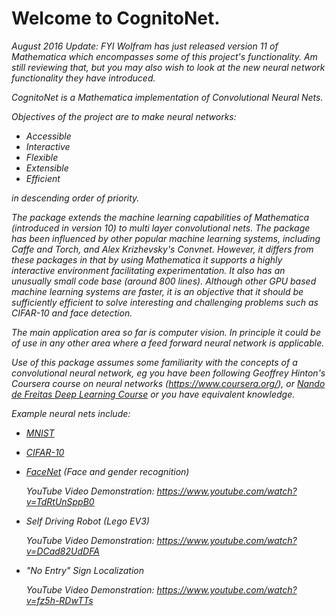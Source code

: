 # Welcome to CognitoNet.

<I>August 2016 Update: FYI Wolfram has just released version 11 of Mathematica which encompasses some of this project's functionality. Am still reviewing that, but you may also wish to look at the new neural network functionality they have introduced.

CognitoNet is a Mathematica implementation of Convolutional Neural Nets.

Objectives of the project are to make neural networks:

 - Accessible
 - Interactive
 - Flexible
 - Extensible
 - Efficient

in descending order of priority.

The package extends the machine learning capabilities of Mathematica (introduced in version 10) to multi layer convolutional nets. The package has been influenced by other popular machine learning systems, including Caffe and Torch, and Alex Krizhevsky's Convnet. However, it differs from these packages in that by using Mathematica it supports a highly interactive environment facilitating experimentation. It also has an unusually small code base (around 800 lines). Although other GPU based machine learning systems are faster, it is an objective that it should be sufficiently efficient to solve interesting and challenging problems such as CIFAR-10 and face detection.

The main application area so far is computer vision. In principle it could be of use in any other area where a feed forward neural network is applicable.

Use of this package assumes some familiarity with the concepts of a convolutional neural network, eg you have been following Geoffrey Hinton's Coursera course on neural networks (https://www.coursera.org/), or [Nando de Freitas Deep Learning Course](https://www.youtube.com/watch?v=PlhFWT7vAEw&list=PLE6Wd9FR--EfW8dtjAuPoTuPcqmOV53Fu&index=16) or you have equivalent knowledge.

Example neural nets include:

 - [MNIST](https://github.com/jfrancis71/CognitoNet/wiki/MNIST)
 - [CIFAR-10](https://github.com/jfrancis71/CognitoNet/wiki/CIFAR-10-Example)
 - [FaceNet](https://github.com/jfrancis71/CognitoNet/wiki/Face-Detection) (Face and gender recognition)
 
    YouTube Video Demonstration: <https://www.youtube.com/watch?v=TdRtUnSppB0>
 - Self Driving Robot (Lego EV3)

   YouTube Video Demonstration: <https://www.youtube.com/watch?v=DCad82UdDFA> 

 - "No Entry" Sign Localization

   YouTube Video Demonstration: <https://www.youtube.com/watch?v=fz5h-RDwTTs> 
